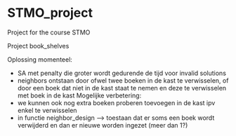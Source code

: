 # STMO_project
Project for the course STMO

Project book_shelves


Oplossing momenteel:
- SA met penalty die groter wordt gedurende de tijd voor invalid solutions
- neighbors ontstaan door ofwel twee boeken in de kast te verwisselen, of door een boek dat niet in de kast staat te nemen en deze te verwisselen met boek in de kast
Mogelijke verbetering:
- we kunnen ook nog extra boeken proberen toevoegen in de kast ipv enkel te verwisselen
- in functie neighbor_design --> toestaan dat er soms een boek wordt verwijderd en dan er nieuwe worden ingezet (meer dan 1?)
